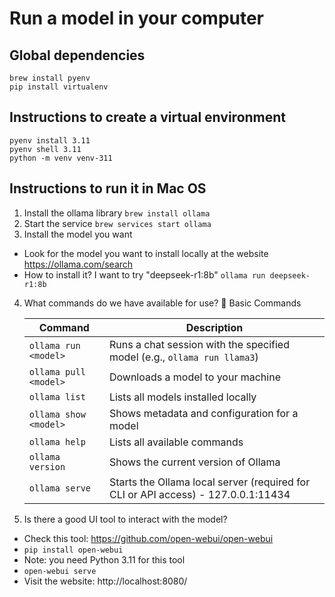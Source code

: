 # Run a model in your computer

## Global dependencies
```
brew install pyenv
pip install virtualenv
```

## Instructions to create a virtual environment
```
pyenv install 3.11
pyenv shell 3.11
python -m venv venv-311
```

## Instructions to run it in Mac OS
1. Install the ollama library
``` brew install ollama ```
2. Start the service
``` brew services start ollama ```
3. Install the model you want
- Look for the model you want to install locally at the website https://ollama.com/search
- How to install it? I want to try "deepseek-r1:8b"
``` ollama run deepseek-r1:8b ```
4. What commands do we have available for use?
    🧭 Basic Commands

    | Command                  | Description                                                                 |
    |--------------------------|-----------------------------------------------------------------------------|
    | `ollama run <model>`     | Runs a chat session with the specified model (e.g., `ollama run llama3`)    |
    | `ollama pull <model>`    | Downloads a model to your machine                                           |
    | `ollama list`            | Lists all models installed locally                                          |
    | `ollama show <model>`    | Shows metadata and configuration for a model                                |
    | `ollama help`            | Lists all available commands                                                |
    | `ollama version`         | Shows the current version of Ollama                                         |
    | `ollama serve`           | Starts the Ollama local server (required for CLI or API access) - 127.0.0.1:11434             |

5. Is there a good UI tool to interact with the model?
- Check this tool: https://github.com/open-webui/open-webui
- ``` pip install open-webui ```
- Note: you need Python 3.11 for this tool
- ``` open-webui serve ```
- Visit the website: http://localhost:8080/
